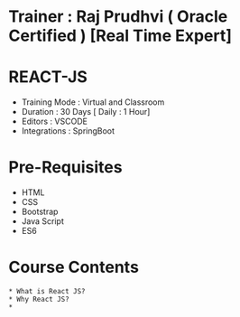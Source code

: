 # Trainer : Raj Prudhvi ( Oracle Certified ) [Real Time Expert]
# REACT-JS
* Training Mode : Virtual and Classroom
* Duration : 30 Days [ Daily : 1 Hour]  
* Editors : VSCODE
* Integrations : SpringBoot

# Pre-Requisites
 * HTML
 * CSS
 * Bootstrap
 * Java Script
 * ES6


# Course Contents
    * What is React JS?
    * Why React JS?
    * 
